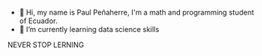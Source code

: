 - 👋 Hi, my name is Paul Peñaherre, I'm a math and programming student of Ecuador.
- 🌱 I’m currently learning data science skills

NEVER STOP LERNING 

